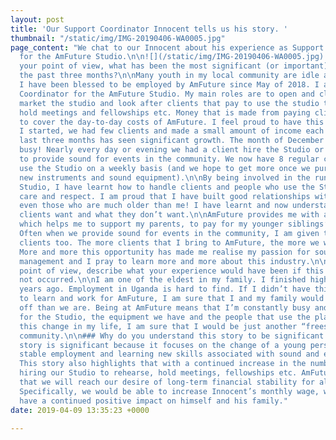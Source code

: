 ```yaml
---
layout: post
title: 'Our Support Coordinator Innocent tells us his story. '
thumbnail: "/static/img/IMG-20190406-WA0005.jpg"
page_content: "We chat to our Innocent about his experience as Support Coordinator
  for the AmFuture Studio.\n\n![](/static/img/IMG-20190406-WA0005.jpg) \n\n### From
  your point of view, what has been the most significant (or important) change over
  the past three months?\n\nMany youth in my local community are idle and unemployed.
  I have been blessed to be employed by AmFuture since May of 2018. I am the Support
  Coordinator for the AmFuture Studio. My main roles are to open and close the studio,
  market the studio and look after clients that pay to use the studio to rehearse,
  hold meetings and fellowships etc. Money that is made from paying clients helps
  to cover the day-to-day costs of AmFuture. I feel proud to have this position.\n\nWhen
  I started, we had few clients and made a small amount of income each month. The
  last three months has seen significant growth. The month of December was excitingly
  busy! Nearly every day or evening we had a client hire the Studio or we were asked
  to provide sound for events in the community. We now have 8 regular clients that
  use the Studio on a weekly basis (and we hope to get more once we purchase some
  new instruments and sound equipment).\n\nBy being involved in the running of the
  Studio, I have learnt how to handle clients and people who use the Studio, with
  care and respect. I am proud that I have built good relationships with our clients,
  even those who are much older than me! I have learnt and now understand what our
  clients want and what they don’t want.\n\nAmFuture provides me with a monthly wage,
  which helps me to support my parents, to pay for my younger siblings’ school fees.
  Often when we provide sound for events in the community, I am given tips by our
  clients too. The more clients that I bring to AmFuture, the more we will all benefit.
  More and more this opportunity has made me realise my passion for sound and events
  management and I pray to learn more and more about this industry.\n\n### From your
  point of view, describe what your experience would have been if this change had
  not occurred.\n\nI am one of the eldest in my family. I finished high school two
  years ago. Employment in Uganda is hard to find. If I didn’t have this opportunity
  to learn and work for AmFuture, I am sure that I and my family would be far worse
  off than we are. Being at AmFuture means that I’m constantly busy and responsible
  for the Studio, the equipment we have and the people that use the place. Without
  this change in my life, I am sure that I would be just another “freestyler” in my
  community.\n\n### Why do you understand this story to be significant (or important)?\n\nThis
  story is significant because it focuses on the change of a young person finding
  stable employment and learning new skills associated with sound and events management.
  This story also highlights that with a continued increase in the number of clients
  hiring our Studio to rehearse, hold meetings, fellowships etc. AmFuture is hopeful
  that we will reach our desire of long-term financial stability for all involved.
  Specifically, we would be able to increase Innocent’s monthly wage, which would
  have a continued positive impact on himself and his family."
date: 2019-04-09 13:35:23 +0000

---
```

